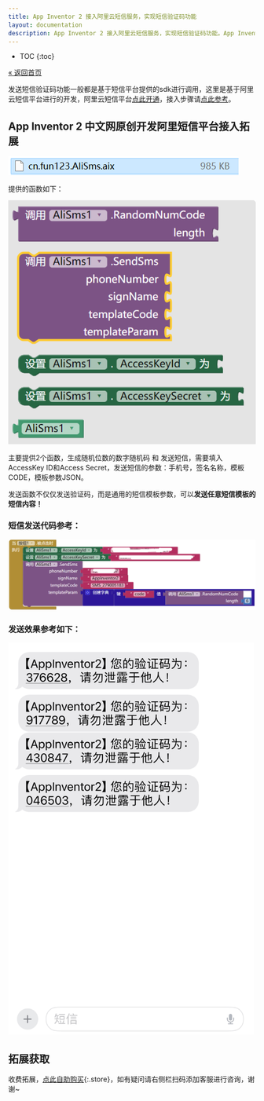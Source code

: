 ```yaml
---
title: App Inventor 2 接入阿里云短信服务，实现短信验证码功能
layout: documentation
description: App Inventor 2 接入阿里云短信服务，实现短信验证码功能。App Inventor 2 中文网原创开发阿里短信平台接入拓展，方便实现任意短信模板定制，短信发送，验证码生成，验证码短信发送。
---
```


* TOC
{:toc}

[&laquo; 返回首页](index.html)

发送短信验证码功能一般都是基于短信平台提供的sdk进行调用，这里是基于阿里云短信平台进行的开发，阿里云短信平台[点此开通](https://www.aliyun.com/product/sms?userCode=qpd7410l)，接入步骤请[点此参考](https://help.aliyun.com/zh/sms/user-guide/usage-notes?userCode=qpd7410l)。

## App Inventor 2 中文网原创开发阿里短信平台接入拓展

![AliSmsAix](images/AliSmsAix.png)

提供的函数如下：

![AliSms](images/AliSms.png)

主要提供2个函数，生成随机位数的数字随机码 和 发送短信，需要填入AccessKey ID和Access Secret，发送短信的参数：手机号，签名名称，模板CODE，模板参数JSON。

发送函数不仅仅发送验证码，而是通用的短信模板参数，可以**发送任意短信模板的短信内容！**

### 短信发送代码参考：

![AliSms发送验证码案例](images/AliSms发送验证码案例.png)

### 发送效果参考如下：

![AliSms发送验证码效果](images/AliSms发送验证码效果.png)


## 拓展获取

收费拓展，[点此自助购买](https://www.fun123.cn/aia-store/240129173223243?f=doc){:.store}，如有疑问请右侧栏扫码添加客服进行咨询，谢谢~
